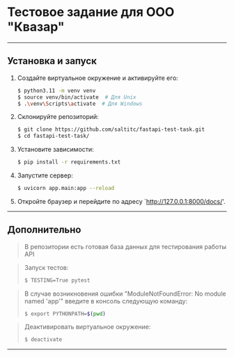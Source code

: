 # Тестовое задание для ООО "Квазар"


---
## Установка и запуск

1. Создайте виртуальное окружение и активируйте его:

    ```bash
    $ python3.11 -m venv venv
    $ source venv/bin/activate  # Для Unix
    $ .\venv\Scripts\activate  # Для Windows
    ```

2. Склонируйте репозиторий:

    ```bash
    $ git clone https://github.com/saltitc/fastapi-test-task.git
    $ cd fastapi-test-task/
    ```

3. Установите зависимости:

    ```bash
    $ pip install -r requirements.txt
    ```

4. Запустите сервер:

    ```bash
    $ uvicorn app.main:app --reload
    ```

5. Откройте браузер и перейдите по адресу `http://127.0.0.1:8000/docs/'.

---
## Дополнительно
> В репозитории есть готовая база данных для тестирования работы API

> Запуск тестов:
>
>    ```bash
>    $ TESTING=True pytest
>    ```

> В случае возникновения ошибки "ModuleNotFoundError: No module named 'app'" введите в консоль следующую команду:
>
>    ```bash
>    $ export PYTHONPATH=$(pwd)
>    ```


> Деактивировать виртуальное окружение:
>
>    ```bash
>    $ deactivate
>    ```
---
